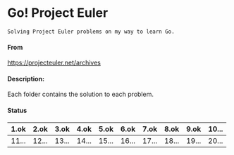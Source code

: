 # Go! Project Euler
    Solving Project Euler problems on my way to learn Go.

#### From
https://projecteuler.net/archives

#### Description:
Each folder contains the solution to each problem.

#### Status
| 1.ok  | 2.ok  | 3.ok  | 4.ok  | 5.ok  | 6.ok  | 7.ok  | 8.ok  | 9.ok  | 10... |
|-------|-------|-------|-------|-------|-------|-------|-------|-------|-------|
| 11... | 12... | 13... | 14... | 15... | 16... | 17... | 18... | 19... | 20... |